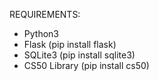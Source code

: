 REQUIREMENTS:
- Python3
- Flask (pip install flask)
- SQLite3 (pip install sqlite3)
- CS50 Library (pip install cs50)
